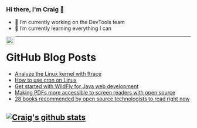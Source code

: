 ### Hi there, I'm Craig 👋

<!--
**CraigTeelFugro/CraigTeelFugro** is a ✨ _special_ ✨ repository because its `README.md` (this file) appears on your GitHub profile.

Here are some ideas to get you started:
-->

- 🔭 I’m currently working on the DevTools team
- 🌱 I’m currently learning everything I can

[<img align="left" alt="Craig Teel | LinkedIn" width="22px" src="https://cdn.jsdelivr.net/npm/simple-icons@v3/icons/linkedin.svg" />][linkedin]

---

# GitHub Blog Posts

<!-- BLOG-POST-LIST:START -->
- [Analyze the Linux kernel with ftrace](https://opensource.com/article/21/7/linux-kernel-ftrace)
- [How to use cron on Linux](https://opensource.com/article/21/7/cron-linux)
- [Get started with WildFly for Java web development](https://opensource.com/article/21/7/wildfly)
- [Making PDFs more accessible to screen readers with open source](https://opensource.com/article/21/7/pdf-latex)
- [28 books recommended by open source technologists to read right now](https://opensource.com/article/21/7/open-source-books)
<!-- BLOG-POST-LIST:END -->

## [![Craig's github stats](https://github-readme-stats.vercel.app/api?username=craigteelfugro)](https://github.com/anuraghazra/github-readme-stats)


[linkedin]: https://linkedin.com/in/craig-teel-b8786771
